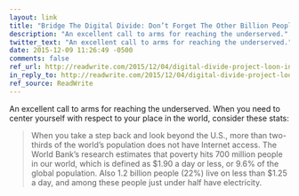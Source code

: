 ```yaml
---
layout: link
title: "Bridge The Digital Divide: Don’t Forget The Other Billion People"
description: "An excellent call to arms for reaching the underserved."
twitter_text: "An excellent call to arms for reaching the underserved."
date: 2015-12-09 11:26:49 -0500
comments: false
ref_url: http://readwrite.com/2015/12/04/digital-divide-project-loon-internet-org
in_reply_to: http://readwrite.com/2015/12/04/digital-divide-project-loon-internet-org
ref_source: ReadWrite
---
```


An excellent call to arms for reaching the underserved. When you need to center yourself with respect to your place in the world, consider these stats:

> When you take a step back and look beyond the U.S., more than two-thirds of the world’s population does not have Internet access. The World Bank’s research estimates that poverty hits 700 million people in our world, which is defined as $1.90 a day or less, or 9.6% of the global population. Also 1.2 billion people (22%) live on less than $1.25 a day, and among these people just under half have electricity.